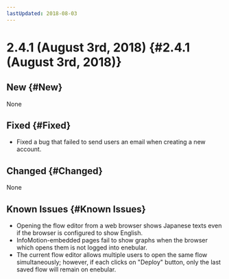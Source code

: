 ```yaml
---
lastUpdated: 2018-08-03
---
```


# 2.4.1 (August 3rd, 2018) {#2.4.1 (August 3rd, 2018)}

## New {#New}

None

## Fixed {#Fixed}

- Fixed a bug that failed to send users an email when creating a new account.

## Changed {#Changed}

None

## Known Issues {#Known Issues}

* Opening the flow editor from a web browser shows Japanese texts even if the browser is configured to show English.
* InfoMotion-embedded pages fail to show graphs when the browser which opens them is not logged into enebular.
* The current flow editor allows multiple users to open the same flow simultaneously; however, if each clicks on "Deploy" button, only the last saved flow will remain on enebular.